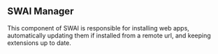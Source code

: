 ## SWAI Manager
This component of SWAI is responsible for installing web apps, automatically updating them if installed from a remote url, and keeping extensions up to date. 